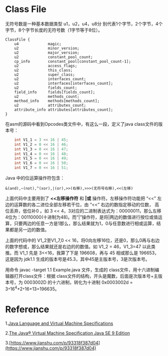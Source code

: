 
# Class File

无符号数是一种基本数据类型 u1，u2，u4，u8分 别代表1个字节，2个字节，4个字节，8个字节长度的无符号数（1字节等于8位）。

```
ClassFile {
    u4             magic;
    u2             minor_version;
    u2             major_version;
    u2             constant_pool_count;
    cp_info        constant_pool[constant_pool_count-1];
    u2             access_flags;
    u2             this_class;
    u2             super_class;
    u2             interfaces_count;
    u2             interfaces[interfaces_count];
    u2             fields_count;
    field_info     fields[fields_count];
    u2             methods_count;
    method_info    methods[methods_count];
    u2             attributes_count;
    attribute_info attributes[attributes_count];
}
```

在asm的源码中看到Opcodes类文件中，有这么一段，定义了java class文件的版本号：
```java
    int V1_1 = 3 << 16 | 45;
    int V1_2 = 0 << 16 | 46;
    int V1_3 = 0 << 16 | 47;
    int V1_4 = 0 << 16 | 48;
    int V1_5 = 0 << 16 | 49;
    int V1_6 = 0 << 16 | 50;
    int V1_7 = 0 << 16 | 51;
```

Java 中的位运算操作符包含：
```
&(and),~(not),^(xor),|(or),>>(右移),>>>(无符号右移),<<(左移)
```

上面代码中主要用到了 **<<左移操作符** 和 **|或** 操作符。左移操作符功能把 “<<” 左边的运算数的各二进位全部左移若干位，由 “<<” 右边的数指定移动的位数， 高位丢弃，低位补0 。如 3 << 4，3对应的二进制表达式为：00000011，那么左移4位为：00110000(十进制为48)。而“|”操作符，是将|两边的数值进行按位或值运算，只要两边的任意一方是1那么，那么结果就为1，0与任意数进行相或运算，结果都是另一边的数值。

上面的代码中的 V1_2至V1_7,0 << 16，将0向左移16位，还是0，那么0再与右边的数字想或，那么结果就还是右边的的数值。如 V1_2 = 46，V1_3=47 以此类推。而 V1_1 先是 3<<16，我算了下是 196608，再与 45 相或那么是 196653，这是因为 jdk1.1 生成的版本号是45.3，其中45是主版本号，3是次版本号。

用命令 javac -target 1.1 Example.java 文件，生成的 class文件，用十六进制编辑器打开class文件：根据 class文件的结构，开头是魔数，后面是次版本号+主版本号，为 0003002D 的十六进制，转化为十进制 0x0003002d = 3`*`16<sup>4</sup>+2`*`16+13=196635。


# Reference

1.[Java Language and Virtual Machine Specifications](https://docs.oracle.com/javase/specs/index.html)

2.[The Java® Virtual Machine Specification Java SE 9 Edition](https://docs.oracle.com/javase/specs/jvms/se9/jvms9.pdf)

3.[https://www.jianshu.com/p/93318f387d04](https://www.jianshu.com/p/93318f387d04)